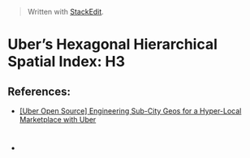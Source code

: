


> Written with [StackEdit](https://stackedit.io/).

# Uber’s Hexagonal Hierarchical Spatial Index: H3

## References:

- [[Uber Open Source] Engineering Sub-City Geos for a Hyper-Local Marketplace with Uber](https://www.youtube.com/watch?v=wDuKeUkNLkQ)
- # 
<!--stackedit_data:
eyJoaXN0b3J5IjpbLTM4MzkwOTkzN119
-->